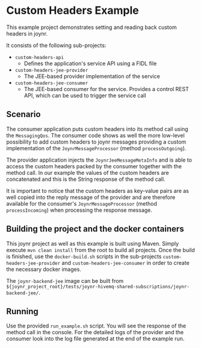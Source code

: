 # Custom Headers Example

This example project demonstrates setting and reading back custom headers in joynr.

It consists of the following sub-projects:

* `custom-headers-api`
	* Defines the application's service API using a FIDL file
* `custom-headers-jee-provider`
	* The JEE-based provider implementation of the service
* `custom-headers-jee-consumer`
	* The JEE-based consumer for the service. Provides a control REST API, which can be used to
	trigger the service call

## Scenario

The consumer application puts custom headers into its method call using the `MessagingQos`. The
consumer code shows as well the more low-level possibility to add custom headers to joynr messages
providing a custom implementation of the `JoynrMessageProcessor` (method `processOutgoing`).

The provider application injects the `JoynrJeeMessageMetaInfo` and is able to access the custom
headers packed by the consumer together with the method call. In our example the values of the
custom headers are concatenated and this is the String response of the method call.

It is important to notice that the custom headers as key-value pairs are as well copied into the
reply message of the provider and are therefore available for the consumer's
`JoynrMessageProcessor` (method `processIncoming`) when processing the response message.

## Building the project and the docker containers

This joynr project as well as this example is built using Maven. Simply execute `mvn clean install`
from the root to build all projects. Once the build is finished, use the `docker-build.sh` scripts
in the sub-projects `custom-headers-jee-provider` and `custom-headers-jee-consumer` in order to
create the necessary docker images.

The `joynr-backend-jee` image can be built from
`${joynr_project_root}/tests/joynr-hivemq-shared-subscriptions/joynr-backend-jee/`.

## Running

Use the provided `run_example.sh` script. You will see the response of the method call in the
console. For the detailed logs of the provider and the consumer look into the log file generated at
the end of the example run.
